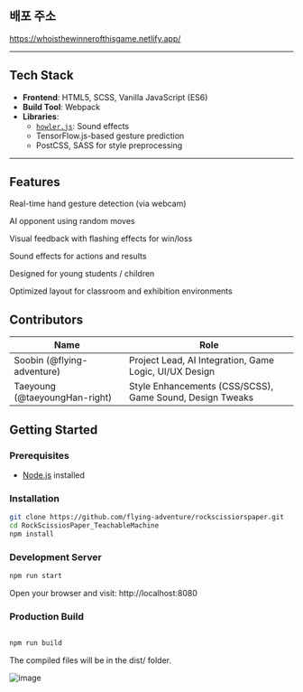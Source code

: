 ## 배포 주소
https://whoisthewinnerofthisgame.netlify.app/

---

## Tech Stack

- **Frontend**: HTML5, SCSS, Vanilla JavaScript (ES6)
- **Build Tool**: Webpack
- **Libraries**:
  - [`howler.js`](https://github.com/goldfire/howler.js): Sound effects
  - TensorFlow.js-based gesture prediction
  - PostCSS, SASS for style preprocessing

---

## Features
Real-time hand gesture detection (via webcam)

AI opponent using random moves

Visual feedback with flashing effects for win/loss

Sound effects for actions and results

Designed for young students / children

Optimized layout for classroom and exhibition environments

## Contributors

| Name                      | Role                                          |
|---------------------------|-----------------------------------------------|
| Soobin (@flying-adventure)       | Project Lead, AI Integration, Game Logic,  UI/UX Design |
| Taeyoung (@taeyoungHan-right)   | Style Enhancements (CSS/SCSS), Game Sound, Design Tweaks |

 
  
## Getting Started

### Prerequisites
- [Node.js](https://nodejs.org/en/download/) installed

### Installation

```bash
git clone https://github.com/flying-adventure/rockscissiorspaper.git
cd RockScissiosPaper_TeachableMachine
npm install
```
### Development Server
```bash
npm run start
```
Open your browser and visit: http://localhost:8080

### Production Build
```bash

npm run build
```
The compiled files will be in the dist/ folder.

![image](https://github.com/user-attachments/assets/a2b6032a-5fa7-47ae-9fef-a1d02d69ea23)

